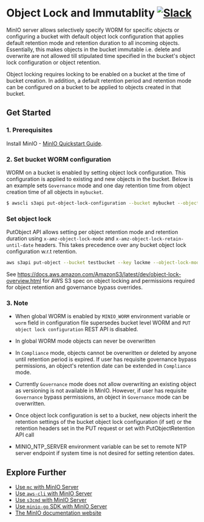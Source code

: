 # Object Lock and Immutablity [![Slack](https://slack.min.io/slack?type=svg)](https://slack.min.io)

MinIO server allows selectively specify WORM for specific objects or configuring a bucket with default object lock configuration that applies default retention mode and retention duration to all incoming objects. Essentially, this makes objects in the bucket immutable i.e. delete and overwrite are not allowed till stipulated time specified in the bucket's object lock configuration or object retention.

Object locking requires locking to be enabled on a bucket at the time of bucket creation. In addition, a default retention period and retention mode can be configured on a bucket to be
applied to objects created in that bucket.

## Get Started

### 1. Prerequisites

Install MinIO - [MinIO Quickstart Guide](https://docs.min.io/docs/minio-quickstart-guide).

### 2. Set bucket WORM configuration

WORM on a bucket is enabled by setting object lock configuration. This configuration is applied to existing and new objects in the bucket. Below is an example sets `Governance` mode and one day retention time from object creation time of all objects in `mybucket`.

```sh
$ awscli s3api put-object-lock-configuration --bucket mybucket --object-lock-configuration 'ObjectLockEnabled=\"Enabled\",Rule={DefaultRetention={Mode=\"GOVERNANCE\",Days=1}}'
```
### Set object lock

PutObject API allows setting per object retention mode and retention duration using `x-amz-object-lock-mode` and `x-amz-object-lock-retain-until-date` headers. This takes precedence over any bucket object lock configuration w.r.t retention.

```sh
aws s3api put-object --bucket testbucket --key lockme --object-lock-mode GOVERNANCE --object-lock-retain-until-date "2019-11-20"  --body /etc/issue
```

See https://docs.aws.amazon.com/AmazonS3/latest/dev/object-lock-overview.html for AWS S3 spec on
object locking and permissions required for object retention and governance bypass overrides.

### 3. Note

- When global WORM is enabled by `MINIO_WORM` environment variable or `worm` field in configuration file supersedes bucket level WORM and `PUT object lock configuration` REST API is disabled.
- In global WORM mode objects can never be overwritten
- In `Compliance` mode, objects cannot be overwritten or deleted by anyone until retention period
is expired. If user has requisite governance bypass permissions, an object's retention date can
be extended in `Compliance` mode.
- Currently `Governance` mode does not allow overwriting an existing object as versioning is not
available in MinIO. However, if user has requisite `Governance` bypass permissions, an object in `Governance` mode can be overwritten.
- Once object lock configuration is set to a bucket, new objects inherit the retention settings of the bucket object lock configuration (if set) or the retention headers set in the PUT request
or set with PutObjectRetention API call

- MINIO_NTP_SERVER environment variable can be set to remote NTP server endpoint if system time
is not desired for setting retention dates.

## Explore Further

- [Use `mc` with MinIO Server](https://docs.min.io/docs/minio-client-quickstart-guide)
- [Use `aws-cli` with MinIO Server](https://docs.min.io/docs/aws-cli-with-minio)
- [Use `s3cmd` with MinIO Server](https://docs.min.io/docs/s3cmd-with-minio)
- [Use `minio-go` SDK with MinIO Server](https://docs.min.io/docs/golang-client-quickstart-guide)
- [The MinIO documentation website](https://docs.min.io)
